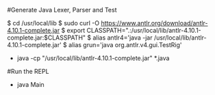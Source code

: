 #Generate Java Lexer, Parser and Test

$ cd /usr/local/lib
$ sudo curl -O https://www.antlr.org/download/antlr-4.10.1-complete.jar
$ export CLASSPATH=".:/usr/local/lib/antlr-4.10.1-complete.jar:$CLASSPATH"
$ alias antlr4='java -jar /usr/local/lib/antlr-4.10.1-complete.jar'
$ alias grun='java org.antlr.v4.gui.TestRig'

- java -cp "/usr/local/lib/antlr-4.10.1-complete.jar" *.java

#Run the REPL
- java Main
